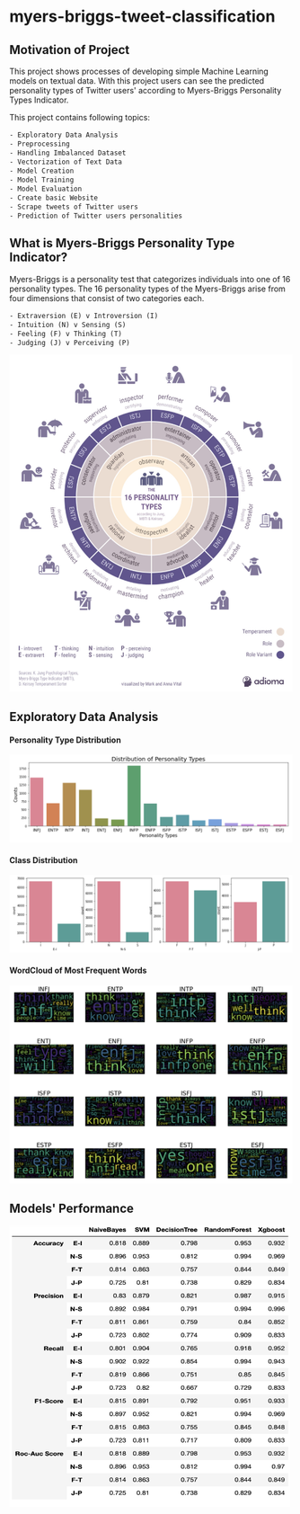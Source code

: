 # myers-briggs-tweet-classification

## Motivation of Project

This project shows processes of developing simple Machine Learning models on textual data. With this project users can see the predicted personality types of Twitter users' according to Myers-Briggs Personality Types Indicator. 

This project contains following topics:

    - Exploratory Data Analysis
    - Preprocessing
    - Handling Imbalanced Dataset
    - Vectorization of Text Data
    - Model Creation
    - Model Training
    - Model Evaluation
    - Create basic Website
    - Scrape tweets of Twitter users
    - Prediction of Twitter users personalities

## What is Myers-Briggs Personality Type Indicator?

Myers-Briggs is a personality test that categorizes individuals into one of 16 personality types.
The 16 personality types of the Myers-Briggs arise from four dimensions that consist of two categories each.

    - Extraversion (E) v Introversion (I)
    - Intuition (N) v Sensing (S)
    - Feeling (F) v Thinking (T)
    - Judging (J) v Perceiving (P)

<p align="center">
    <img src="static/16_personalities.jpeg" width="600" height="600">
</p>

## Exploratory Data Analysis

#### Personality Type Distribution

<img src="static/personality_type_distribution.png">

#### Class Distribution

<img src="static/class_distribution.png">

#### WordCloud of Most Frequent Words

<img src="static/most_frequent_wordcloud.png">

## Models' Performance

<img src="static/models_result.png" width="500" height="500">


